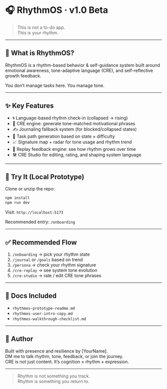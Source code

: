 # 🎧 RhythmOS · v1.0 Beta

> This is not a to-do app.  
> This is your rhythm.

---

## 🌱 What is RhythmOS?

RhythmOS is a rhythm-based behavior & self-guidance system built around emotional awareness, tone-adaptive language (CRE), and self-reflective growth feedback.

You don’t manage tasks here. You manage tone.

---

## ✨ Key Features

- 🌀 Language-based rhythm check-in (collapsed → rising)
- 💬 CRE engine: generate tone-matched motivational phrases
- ✍️ Journaling fallback system (for blocked/collapsed states)
- 🎯 Task path generation based on state × difficulty
- 📈 Signature map + radar for tone usage and rhythm trend
- 🔁 Replay feedback engine: see how rhythm grows over time
- 🛠️ CRE Studio for editing, rating, and shaping system language

---

## 🚀 Try It (Local Prototype)

Clone or unzip the repo:

```bash
npm install
npm run dev
```

Visit: `http://localhost:5173`

Recommended entry: `/onboarding`

---

## ✅ Recommended Flow

1. `/onboarding` → pick your rhythm state
2. `/journal` or `/goals` based on trend
3. `/persona` → check your rhythm signature
4. `/cre-replay` → see system tone evolution
5. `/cre-studio` → rate / edit CRE tone phrases

---

## 📘 Docs Included

- `rhythmos-prototype-readme.md`
- `rhythmos-user-intro-copy.md`
- `rhythmos-walkthrough-checklist.md`

---

## 🙏 Author

Built with presence and resilience by [YourName].  
DM me to talk rhythm, tone, feedback, or join the journey.  
CRE is not just content. It’s cognition × rhythm × expression.

---

> Rhythm is not something you track.  
> Rhythm is something you return to.

